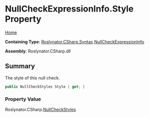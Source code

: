 # NullCheckExpressionInfo\.Style Property <a name="_Top"></a>

[Home](../../../../../README.md)

**Containing Type**: [Roslynator.CSharp.Syntax](../../README.md#_Top)\.[NullCheckExpressionInfo](../README.md#_Top)

**Assembly**: Roslynator\.CSharp\.dll

## Summary

The style of this null check\.

```csharp
public NullCheckStyles Style { get; }
```

### Property Value

Roslynator\.CSharp\.[NullCheckStyles](../../../NullCheckStyles/README.md#_Top)


